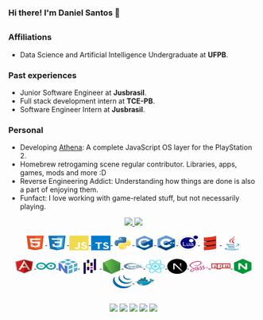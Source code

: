 ### Hi there! I'm Daniel Santos 👋
  ##
  ### Affiliations
   - Data Science and Artificial Intelligence Undergraduate at **UFPB**.

  ### Past experiences
   - Junior Software Engineer at **Jusbrasil**.
   - Full stack development intern at **TCE-PB**.
   - Software Engineer Intern at **Jusbrasil**.

  ### Personal
   - Developing [Athena](https://github.com/DanielSant0s/AthenaEnv): A complete JavaScript OS layer for the PlayStation 2.
   - Homebrew retrogaming scene regular contributor. Libraries, apps, games, mods and more :D
   - Reverse Engineering Addict: Understanding how things are done is also a part of enjoying them.
   - Funfact: I love working with game-related stuff, but not necessarily playing.
 
<div align="center">
  <a href="https://github.com/DanielSant0s">
  <img height="180em" src="https://github-readme-stats.vercel.app/api?username=DanielSant0s&show_icons=true&theme=radical"/>
  <img height="180em" src="https://github-readme-stats.vercel.app/api/top-langs/?username=DanielSant0s&layout=compact&theme=radical"/>
</div>

  <div align="center" style="display: inline_block"><br>
  <img align="center" alt="html" height="30" width="40" src="https://raw.githubusercontent.com/devicons/devicon/master/icons/html5/html5-original.svg">
  <img align="center" alt="css" height="30" width="40" src="https://raw.githubusercontent.com/devicons/devicon/master/icons/css3/css3-original.svg">
  <img align="center" alt="js" height="30" width="40" src="https://raw.githubusercontent.com/devicons/devicon/master/icons/javascript/javascript-plain.svg">
  <img align="center" alt="ts" height="30" width="40" src="https://raw.githubusercontent.com/devicons/devicon/master/icons/typescript/typescript-plain.svg">
  <img align="center" alt="python" height="30" width="40" src="https://raw.githubusercontent.com/devicons/devicon/master/icons/python/python-original.svg">
  <img align="center" alt="c" height="30" width="40" src="https://raw.githubusercontent.com/devicons/devicon/master/icons/c/c-original.svg">
  <img align="center" alt="cplusplus" height="30" width="40" src="https://raw.githubusercontent.com/devicons/devicon/master/icons/cplusplus/cplusplus-original.svg">
  <img align="center" alt="lua" height="30" width="40" src="https://raw.githubusercontent.com/devicons/devicon/master/icons/lua/lua-original.svg">
<img align="center" alt="scala" height="30" width="40" src="https://github.com/devicons/devicon/blob/master/icons/scala/scala-original.svg">
<img align="center" alt="java" height="30" width="40" src="https://github.com/devicons/devicon/blob/master/icons/java/java-original.svg">
</div>
  
  <div align="center" style="display: inline_block"><br>
  <img align="center" alt="angular" height="30" width="40" src="https://github.com/devicons/devicon/blob/master/icons/angularjs/angularjs-original.svg">
  <img align="center" alt="arduino" height="30" width="40" src="https://github.com/devicons/devicon/raw/master/icons/arduino/arduino-original.svg">
  <img align="center" alt="numpy" height="30" width="40" src="https://raw.githubusercontent.com/devicons/devicon/master/icons/numpy/numpy-original.svg">
  <img align="center" alt="pandas" height="30" width="40" src="https://raw.githubusercontent.com/devicons/devicon/master/icons/pandas/pandas-original.svg">
<img align="center" alt="nodejs" height="30" width="40" src="https://raw.githubusercontent.com/devicons/devicon/master/icons/nodejs/nodejs-original.svg">
<img align="center" alt="ogl" height="30" width="40" src="https://github.com/devicons/devicon/blob/master/icons/opengl/opengl-original.svg">
<img align="center" alt="react" height="30" width="40" src="https://github.com/devicons/devicon/blob/master/icons/react/react-original.svg">
<img align="center" alt="nextjs" height="30" width="40" src="https://github.com/devicons/devicon/blob/master/icons/nextjs/nextjs-original.svg">
<img align="center" alt="sass" height="30" width="40" src="https://github.com/devicons/devicon/blob/master/icons/sass/sass-original.svg">
<img align="center" alt="npm" height="30" width="40" src="https://github.com/devicons/devicon/blob/master/icons/npm/npm-original-wordmark.svg">
<img align="center" alt="nginx" height="30" width="40" src="https://github.com/devicons/devicon/blob/master/icons/nginx/nginx-original.svg">
<img align="center" alt="jquery" height="30" width="40" src="https://github.com/devicons/devicon/blob/master/icons/jquery/jquery-original.svg">
<img align="center" alt="docker" height="30" width="40" src="https://github.com/devicons/devicon/blob/master/icons/docker/docker-original.svg">
</div>

  ##
  
<div align="center"> 
  <a href="https://www.youtube.com/channel/UCIDx5TuDp-1IRTRr5l5JSdw" target="_blank"><img src="https://img.shields.io/badge/YouTube-FF0000?style=for-the-badge&logo=youtube&logoColor=white" target="_blank"></a>
  <a href="https://instagram.com/danielrldt" target="_blank"><img src="https://img.shields.io/badge/-Instagram-%23E4405F?style=for-the-badge&logo=instagram&logoColor=white" target="_blank"></a>
 	<a href="https://www.twitch.tv/dani3lsantos" target="_blank"><img src="https://img.shields.io/badge/Twitch-9146FF?style=for-the-badge&logo=twitch&logoColor=white" target="_blank"></a>
  <a href = "mailto:danielsantos346@gmail.com"><img src="https://img.shields.io/badge/-Gmail-%23333?style=for-the-badge&logo=gmail&logoColor=white" target="_blank"></a>
  <a href="https://www.linkedin.com/in/daniel-santos-22780a192/" target="_blank"><img src="https://img.shields.io/badge/-LinkedIn-%230077B5?style=for-the-badge&logo=linkedin&logoColor=white" target="_blank"></a> 
 
</div>
